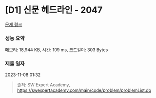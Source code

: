 # [D1] 신문 헤드라인 - 2047 

[문제 링크](https://swexpertacademy.com/main/code/problem/problemDetail.do?contestProbId=AV5QKsLaAy0DFAUq) 

### 성능 요약

메모리: 18,944 KB, 시간: 109 ms, 코드길이: 303 Bytes

### 제출 일자

2023-11-08 01:32



> 출처: SW Expert Academy, https://swexpertacademy.com/main/code/problem/problemList.do